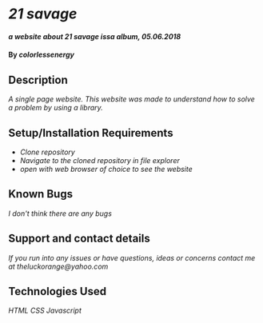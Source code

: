 # _21 savage_

#### _a website about 21 savage issa album, 05.06.2018_

#### By _**colorlessenergy**_

## Description

_A single page website. This website was made to understand how to solve a problem by using a library._

## Setup/Installation Requirements

* _Clone repository_
* _Navigate to the cloned repository in file explorer_
* _open with web browser of choice to see the website_

## Known Bugs

_I don't think there are any bugs_

## Support and contact details

_If you run into any issues or have questions, ideas or concerns contact me at theluckorange@yahoo.com_

## Technologies Used

_HTML_
_CSS_
_Javascript_
